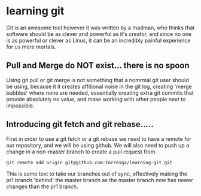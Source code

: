 # learning git

Git is an awesome tool however it was written by a madman, who thinks that software should be as clever and powerful as it's creator, and since no one is as powerful or clever as Linus, it can be an incredibly painful experience for us mere mortals.

## Pull and Merge do NOT exist... there is no spoon

Using git pull or git merge is not something that a nomrmal git user should be using, because it it creates affitional noise in the git log, creating 'merge bubbles' where none are needed, essentially creating extra git commits that provide absolutely no value, and make working with other people next to impossible.

## Introducing git fetch and git rebase.....

First in order to use a git fetch or a git rebase we need to have a remote for our repository, and we will be using github. We will also need to push up a change in a non-master branch to create a pull request from.

~~~ bash
git remote add origin git@github.com:torresga/learning-git.git
~~~

This is some text to take our branches out of sync, effectively making the pr1 branch 'behind' the master branch as the master branch now has newer changes than the pr1 branch.
